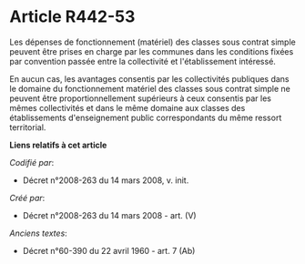 # Article R442-53

Les dépenses de fonctionnement (matériel) des classes sous contrat simple peuvent être prises en charge par les communes dans
les conditions fixées par convention passée entre la collectivité et l'établissement intéressé.

En aucun cas, les avantages consentis par les collectivités publiques dans le domaine du fonctionnement matériel des classes
sous contrat simple ne peuvent être proportionnellement supérieurs à ceux consentis par les mêmes collectivités et dans le
même domaine aux classes des établissements d'enseignement public correspondants du même ressort territorial.

**Liens relatifs à cet article**

_Codifié par_:

  - Décret n°2008-263 du 14 mars 2008, v. init.

_Créé par_:

  - Décret n°2008-263 du 14 mars 2008 - art. (V)

_Anciens textes_:

  - Décret n°60-390 du 22 avril 1960 - art. 7 (Ab)
